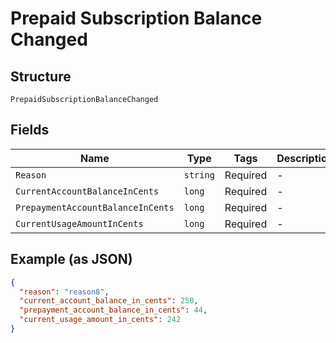 
# Prepaid Subscription Balance Changed

## Structure

`PrepaidSubscriptionBalanceChanged`

## Fields

| Name | Type | Tags | Description |
|  --- | --- | --- | --- |
| `Reason` | `string` | Required | - |
| `CurrentAccountBalanceInCents` | `long` | Required | - |
| `PrepaymentAccountBalanceInCents` | `long` | Required | - |
| `CurrentUsageAmountInCents` | `long` | Required | - |

## Example (as JSON)

```json
{
  "reason": "reason8",
  "current_account_balance_in_cents": 250,
  "prepayment_account_balance_in_cents": 44,
  "current_usage_amount_in_cents": 242
}
```

